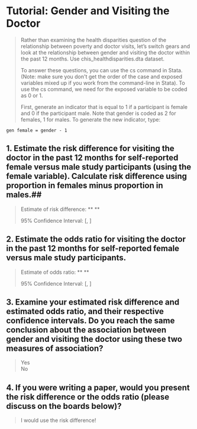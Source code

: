 # Tutorial: Gender and Visiting the Doctor #
> Rather than examining the health disparities question of the relationship between poverty and doctor visits, let’s switch gears and look at the relationship between gender and visiting the doctor within the past 12 months. Use chis_healthdisparities.dta dataset.  
>  
> To answer these questions, you can use the cs command in Stata. (Note: make sure you don't get the order of the case and exposed variables mixed up if you work from the command-line in Stata). To use the cs command, we need for the exposed variable to be coded as 0 or 1.  
>  
>  First, generate an indicator that is equal to 1 if a participant is female and 0 if the participant male. Note that gender is coded as 2 for females, 1 for males. To generate the new indicator, type:


	gen female = gender - 1


## 1. Estimate the risk difference for visiting the doctor in the past 12 months for self-reported female versus male study participants (using the female variable). Calculate risk difference using proportion in females minus proportion in males.##
>  Estimate of risk difference: **  **  
>  
> 95% Confidence Interval: [, ]  


## 2. Estimate the odds ratio for visiting the doctor in the past 12 months for self-reported female versus male study participants. ##
> Estimate of odds ratio: ** **  
>  
> 95% Confidence Interval: [, ]  


## 3. Examine your estimated risk difference and estimated odds ratio, and their respective confidence intervals. Do you reach the same conclusion about the association between gender and visiting the doctor using these two measures of association?  ##
> Yes  
> No


## 4. If you were writing a paper, would you present the risk difference or the odds ratio (please discuss on the boards below)? ##
> I would use the risk difference!
